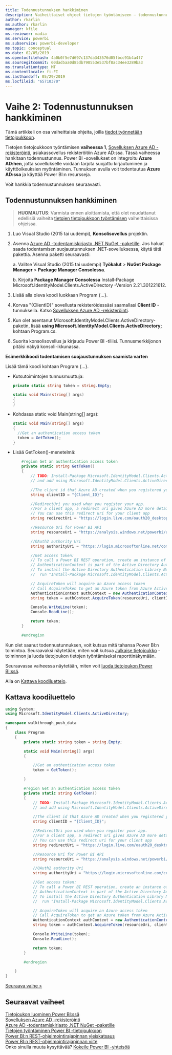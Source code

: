```yaml
---
title: Todennustunnuksen hankkiminen
description: Vaiheittaiset ohjeet tietojen työntämiseen – todennustunnuksen hankkiminen
author: rkarlin
ms.author: rkarlin
manager: kfile
ms.reviewer: madia
ms.service: powerbi
ms.subservice: powerbi-developer
ms.topic: conceptual
ms.date: 02/05/2019
ms.openlocfilehash: 4a0b0f5e7d697c137da343576d05fbcc91b4a4f7
ms.sourcegitcommit: 60dad5aa0d85db790553e537bf8ac34ee3289ba3
ms.translationtype: MT
ms.contentlocale: fi-FI
ms.lasthandoff: 05/29/2019
ms.locfileid: "65710370"
---
```

# <a name="step-2-get-an-authentication-access-token"></a>Vaihe 2: Todennustunnuksen hankkiminen

Tämä artikkeli on osa vaiheittaisia ohjeita, joilla [tiedot työnnetään tietojoukkoon](walkthrough-push-data.md).

Tietojen tietojoukkoon työntämisen **vaiheessa 1**, [Sovelluksen Azure AD -rekisteröinti](walkthrough-push-data-register-app-with-azure-ad.md), asiakassovellus rekisteröitiin Azure AD:ssa. Tässä vaiheessa hankitaan todennustunnus. Power BI -sovellukset on integroitu **Azure AD:hen**, jotta sovellukselle voidaan tarjota suojattu kirjautuminen ja käyttöoikeuksien myöntäminen. Tunnuksen avulla voit todentautua **Azure AD:ssa** ja käyttää Power BI:n resursseja.

Voit hankkia todennustunnuksen seuraavasti.

## <a name="get-an-authentication-access-token"></a>Todennustunnuksen hankkiminen

> **HUOMAUTUS**: Varmista ennen aloittamista, että olet noudattanut edellisiä vaiheita [tietojen tietojoukkoon työntämisen](walkthrough-push-data.md) vaiheittaisissa ohjeissa.

1. Luo Visual Studio (2015 tai uudempi), **Konsolisovellus** projektin.
2. Asenna [Azure AD -todentamiskirjasto .NET NuGet -paketille](https://www.nuget.org/packages/Microsoft.IdentityModel.Clients.ActiveDirectory/2.22.302111727). Jos haluat saada todentamisen suojaustunnuksen .NET-sovelluksessa, käytä tätä pakettia. Asenna paketti seuraavasti:

     a. Valitse Visual Studio (2015 tai uudempi) **Työkalut** > **NuGet Package Manager** > **Package Manager Consolessa**.

     b. Kirjoita **Package Manager Consolessa** Install-Package Microsoft.IdentityModel.Clients.ActiveDirectory -Version 2.21.301221612.
3. Lisää alla oleva koodi luokkaan Program {...}.
4. Korvaa "{ClientID}" sovellusta rekisteröidessäsi saamallasi **Client ID** -tunnuksella. Katso [Sovelluksen Azure AD -rekisteröinti](walkthrough-push-data-register-app-with-azure-ad.md).
5. Kun olet asentanut Microsoft.IdentityModel.Clients.ActiveDirectory-paketin, lisää **using Microsoft.IdentityModel.Clients.ActiveDirectory;** kohtaan Program.cs.
6. Suorita konsolisovellus ja kirjaudu Power BI -tiliisi. Tunnusmerkkijonon pitäisi näkyä konsoli-ikkunassa.

**Esimerkkikoodi todentamisen suojaustunnuksen saamista varten**

Lisää tämä koodi kohtaan Program {...}.

* Kutsutoimintojen tunnusmuuttuja:
  
  ```csharp
  private static string token = string.Empty;
  
  static void Main(string[] args)
  {
  }
  ```
* Kohdassa static void Main(string[] args):
  
  ```csharp
  static void Main(string[] args)
  {
    //Get an authentication access token
    token = GetToken();
  }
  ```
* Lisää GetToken()-menetelmä:

```csharp
       #region Get an authentication access token
       private static string GetToken()
       {
           // TODO: Install-Package Microsoft.IdentityModel.Clients.ActiveDirectory -Version 2.21.301221612
           // and add using Microsoft.IdentityModel.Clients.ActiveDirectory

           //The client id that Azure AD created when you registered your client app.
           string clientID = "{Client_ID}";

           //RedirectUri you used when you register your app.
           //For a client app, a redirect uri gives Azure AD more details on the application that it will authenticate.
           // You can use this redirect uri for your client app
           string redirectUri = "https://login.live.com/oauth20_desktop.srf";

           //Resource Uri for Power BI API
           string resourceUri = "https://analysis.windows.net/powerbi/api";

           //OAuth2 authority Uri
           string authorityUri = "https://login.microsoftonline.net/common/";

           //Get access token:
           // To call a Power BI REST operation, create an instance of AuthenticationContext and call AcquireToken
           // AuthenticationContext is part of the Active Directory Authentication Library NuGet package
           // To install the Active Directory Authentication Library NuGet package in Visual Studio,
           //  run "Install-Package Microsoft.IdentityModel.Clients.ActiveDirectory" from the nuget Package Manager Console.

           // AcquireToken will acquire an Azure access token
           // Call AcquireToken to get an Azure token from Azure Active Directory token issuance endpoint
           AuthenticationContext authContext = new AuthenticationContext(authorityUri);
           string token = authContext.AcquireToken(resourceUri, clientID, new Uri(redirectUri)).AccessToken;

           Console.WriteLine(token);
           Console.ReadLine();

           return token;
       }

       #endregion
```

Kun olet saanut todennustunnuksen, voit kutsua mitä tahansa Power BI:n toimintoa. Seuraavaksi näytetään, miten voit kutsua [Julkaise tietojoukko](https://docs.microsoft.com/rest/api/power-bi/pushdatasets) -toiminnon ja luoda tietojoukon tietojen työntämiseksi raporttinäkymään.

Seuraavassa vaiheessa näytetään, miten voit [luoda tietojoukon Power BI:ssä](walkthrough-push-data-create-dataset.md).

Alla on [Kattava koodiluettelo](#code).

<a name="code"/>

## <a name="complete-code-listing"></a>Kattava koodiluettelo

```csharp
using System;
using Microsoft.IdentityModel.Clients.ActiveDirectory;

namespace walkthrough_push_data
{
    class Program
    {
        private static string token = string.Empty;

        static void Main(string[] args)
        {

            //Get an authentication access token
            token = GetToken();

        }

        #region Get an authentication access token
        private static string GetToken()
        {
            // TODO: Install-Package Microsoft.IdentityModel.Clients.ActiveDirectory -Version 2.21.301221612
            // and add using Microsoft.IdentityModel.Clients.ActiveDirectory

            //The client id that Azure AD created when you registered your client app.
            string clientID = "{Client_ID}";

            //RedirectUri you used when you register your app.
            //For a client app, a redirect uri gives Azure AD more details on the application that it will authenticate.
            // You can use this redirect uri for your client app
            string redirectUri = "https://login.live.com/oauth20_desktop.srf";

            //Resource Uri for Power BI API
            string resourceUri = "https://analysis.windows.net/powerbi/api";

            //OAuth2 authority Uri
            string authorityUri = "https://login.microsoftonline.com/common/";

            //Get access token:
            // To call a Power BI REST operation, create an instance of AuthenticationContext and call AcquireToken
            // AuthenticationContext is part of the Active Directory Authentication Library NuGet package
            // To install the Active Directory Authentication Library NuGet package in Visual Studio,
            //  run "Install-Package Microsoft.IdentityModel.Clients.ActiveDirectory" from the nuget Package Manager Console.

            // AcquireToken will acquire an Azure access token
            // Call AcquireToken to get an Azure token from Azure Active Directory token issuance endpoint
            AuthenticationContext authContext = new AuthenticationContext(authorityUri);
            string token = authContext.AcquireToken(resourceUri, clientID, new Uri(redirectUri)).AccessToken;

            Console.WriteLine(token);
            Console.ReadLine();

            return token;
        }

        #endregion

    }
}
```

[Seuraava vaihe >](walkthrough-push-data-create-dataset.md)

## <a name="next-steps"></a>Seuraavat vaiheet

[Tietojoukon luominen Power BI:ssä](walkthrough-push-data-create-dataset.md)  
[Sovelluksen Azure AD -rekisteröinti](walkthrough-push-data-register-app-with-azure-ad.md)  
[Azure AD -todentamiskirjasto .NET NuGet -paketille](https://www.nuget.org/packages/Microsoft.IdentityModel.Clients.ActiveDirectory/)  
[Tietojen työntäminen Power BI -tietojoukkoon](walkthrough-push-data.md)  
[Power BI:n REST-ohjelmointirajapinnan yleiskatsaus](overview-of-power-bi-rest-api.md)  
[Power BI:n REST-ohjelmointirajapinnan viite](https://docs.microsoft.com/rest/api/power-bi/)  
Onko sinulla muuta kysyttävää? [Kokeile Power BI -yhteisöä](http://community.powerbi.com/)